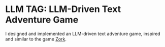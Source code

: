 # **LLM TAG**: **LLM**-Driven **T**ext **A**dventure **G**ame
I designed and implemented an LLM-driven text adventure game, inspired and similar to the game [Zork](https://en.wikipedia.org/wiki/Zork). 